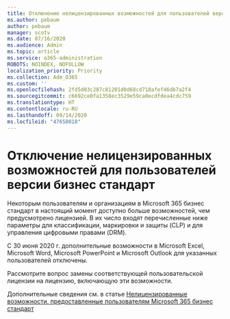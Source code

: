 ```yaml
---
title: Отключение нелицензированных возможностей для пользователей версии бизнес стандарт
ms.author: pebaum
author: pebaum
manager: scotv
ms.date: 07/16/2020
ms.audience: Admin
ms.topic: article
ms.service: o365-administration
ROBOTS: NOINDEX, NOFOLLOW
localization_priority: Priority
ms.collection: Adm_O365
ms.custom: ''
ms.openlocfilehash: 2fd5d03c287c81201d0d68cd718afef46db7a2f4
ms.sourcegitcommit: c6692ce0fa1358ec3529e59ca0ecdfdea4cdc759
ms.translationtype: HT
ms.contentlocale: ru-RU
ms.lasthandoff: 09/14/2020
ms.locfileid: "47658018"
---
```

# <a name="unlicensed-features-turned-off-for-business-standard-users"></a>Отключение нелицензированных возможностей для пользователей версии бизнес стандарт

Некоторым пользователям и организациям в Microsoft 365 бизнес стандарт в настоящий момент доступно больше возможностей, чем предусмотрено лицензией. В их число входят перечисленные ниже параметры для классификации, маркировки и защиты (CLP) и для управления цифровыми правами (DRM).
    
С 30 июня 2020 г. дополнительные возможности в Microsoft Excel, Microsoft Word, Microsoft PowerPoint и Microsoft Outlook для указанных пользователей отключены.

Рассмотрите вопрос замены соответствующей пользовательской лицензии на лицензию, включающую эти возможности. 

Дополнительные сведения см. в статье [Нелицензированные возможности, предоставленные пользователям Microsoft 365 бизнес стандарт](https://support.microsoft.com/help/4568654/extra-features-to-be-turned-off-for-microsoft-365-business-standard?preview)